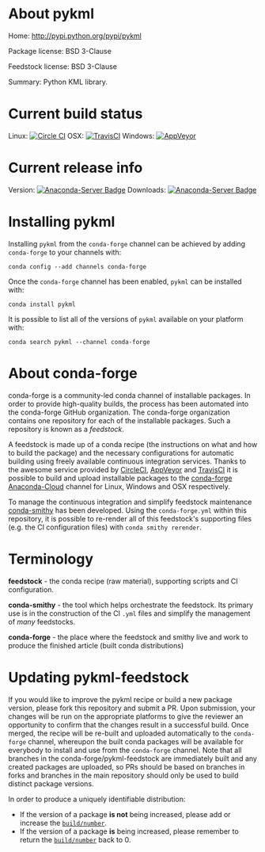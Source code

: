 About pykml
===========

Home: http://pypi.python.org/pypi/pykml

Package license: BSD 3-Clause

Feedstock license: BSD 3-Clause

Summary: Python KML library.



Current build status
====================

Linux: [![Circle CI](https://circleci.com/gh/conda-forge/pykml-feedstock.svg?style=shield)](https://circleci.com/gh/conda-forge/pykml-feedstock)
OSX: [![TravisCI](https://travis-ci.org/conda-forge/pykml-feedstock.svg?branch=master)](https://travis-ci.org/conda-forge/pykml-feedstock)
Windows: [![AppVeyor](https://ci.appveyor.com/api/projects/status/github/conda-forge/pykml-feedstock?svg=True)](https://ci.appveyor.com/project/conda-forge/pykml-feedstock/branch/master)

Current release info
====================
Version: [![Anaconda-Server Badge](https://anaconda.org/conda-forge/pykml/badges/version.svg)](https://anaconda.org/conda-forge/pykml)
Downloads: [![Anaconda-Server Badge](https://anaconda.org/conda-forge/pykml/badges/downloads.svg)](https://anaconda.org/conda-forge/pykml)

Installing pykml
================

Installing `pykml` from the `conda-forge` channel can be achieved by adding `conda-forge` to your channels with:

```
conda config --add channels conda-forge
```

Once the `conda-forge` channel has been enabled, `pykml` can be installed with:

```
conda install pykml
```

It is possible to list all of the versions of `pykml` available on your platform with:

```
conda search pykml --channel conda-forge
```


About conda-forge
=================

conda-forge is a community-led conda channel of installable packages.
In order to provide high-quality builds, the process has been automated into the
conda-forge GitHub organization. The conda-forge organization contains one repository
for each of the installable packages. Such a repository is known as a *feedstock*.

A feedstock is made up of a conda recipe (the instructions on what and how to build
the package) and the necessary configurations for automatic building using freely
available continuous integration services. Thanks to the awesome service provided by
[CircleCI](https://circleci.com/), [AppVeyor](http://www.appveyor.com/)
and [TravisCI](https://travis-ci.org/) it is possible to build and upload installable
packages to the [conda-forge](https://anaconda.org/conda-forge)
[Anaconda-Cloud](http://docs.anaconda.org/) channel for Linux, Windows and OSX respectively.

To manage the continuous integration and simplify feedstock maintenance
[conda-smithy](http://github.com/conda-forge/conda-smithy) has been developed.
Using the ``conda-forge.yml`` within this repository, it is possible to re-render all of
this feedstock's supporting files (e.g. the CI configuration files) with ``conda smithy rerender``.


Terminology
===========

**feedstock** - the conda recipe (raw material), supporting scripts and CI configuration.

**conda-smithy** - the tool which helps orchestrate the feedstock.
                   Its primary use is in the construction of the CI ``.yml`` files
                   and simplify the management of *many* feedstocks.

**conda-forge** - the place where the feedstock and smithy live and work to
                  produce the finished article (built conda distributions)


Updating pykml-feedstock
========================

If you would like to improve the pykml recipe or build a new
package version, please fork this repository and submit a PR. Upon submission,
your changes will be run on the appropriate platforms to give the reviewer an
opportunity to confirm that the changes result in a successful build. Once
merged, the recipe will be re-built and uploaded automatically to the
`conda-forge` channel, whereupon the built conda packages will be available for
everybody to install and use from the `conda-forge` channel.
Note that all branches in the conda-forge/pykml-feedstock are
immediately built and any created packages are uploaded, so PRs should be based
on branches in forks and branches in the main repository should only be used to
build distinct package versions.

In order to produce a uniquely identifiable distribution:
 * If the version of a package **is not** being increased, please add or increase
   the [``build/number``](http://conda.pydata.org/docs/building/meta-yaml.html#build-number-and-string).
 * If the version of a package **is** being increased, please remember to return
   the [``build/number``](http://conda.pydata.org/docs/building/meta-yaml.html#build-number-and-string)
   back to 0.

